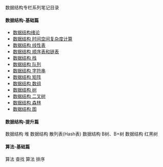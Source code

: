 
数据结构专栏系列笔记目录

#### 数据结构-基础篇
- [数据结构绪论](https://blog.csdn.net/qq_39953750/article/details/103888315)
- [数据结构 时间空间复杂度计算](https://blog.csdn.net/qq_39953750/article/details/103888473)
- [数据结构 线性表](https://blog.csdn.net/qq_39953750/article/details/103894730)
- [数据结构 顺序表和链表](https://blog.csdn.net/qq_39953750/article/details/103895808)
- [数据结构 栈](https://blog.csdn.net/qq_39953750/article/details/103895944)
- [数据结构 队列](https://blog.csdn.net/qq_39953750/article/details/103896095)
- [数据结构 字符串](https://blog.csdn.net/qq_39953750/article/details/103896144)
- [数据结构 矩阵](https://blog.csdn.net/qq_39953750/article/details/103896165)
- [数据结构 数组](https://blog.csdn.net/qq_39953750/article/details/103896226)
- [数据结构 树](https://blog.csdn.net/qq_39953750/article/details/103896297)
- [数据结构 二叉树](https://blog.csdn.net/qq_39953750/article/details/103896311)
- [数据结构 森林](https://blog.csdn.net/qq_39953750/article/details/103896873)
- [数据结构 图](https://blog.csdn.net/qq_39953750/article/details/103896945)


#### 数据结构-提升篇
数据结构 堆
数据结构 散列表(Hash表)
数据结构 B树、B+树
数据结构 红黑树

#### 算法-基础篇
算法 查找
算法 排序